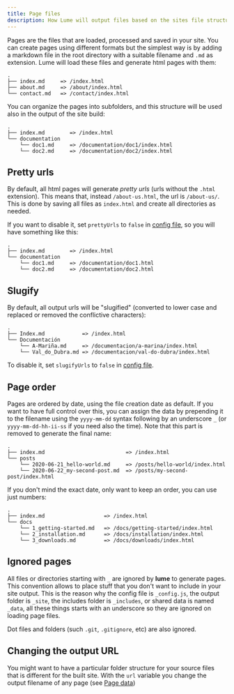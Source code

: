 ```yaml
---
title: Page files
description: How Lume will output files based on the sites file structure
---
```


Pages are the files that are loaded, processed and saved in your site. You can create pages using different formats but the simplest way is by adding a markdown file in the root directory with a suitable filename and `.md` as extension. Lume will load these files and generate html pages with them:

```
.
├── index.md     => /index.html
├── about.md     => /about/index.html
└── contact.md   => /contact/index.html
```

You can organize the pages into subfolders, and this structure will be used also in the output of the site build:

```
.
├── index.md        => /index.html
└── documentation
    └── doc1.md     => /documentation/doc1/index.html
    └── doc2.md     => /documentation/doc2/index.html
```

## Pretty urls

By default, all html pages will generate *pretty urls* (urls without the `.html` extension). This means that, instead `/about-us.html`, the url is `/about-us/`. This is done by saving all files as `index.html` and create all directories as needed.

If you want to disable it, set `prettyUrls` to `false` in [config file](/getting-started/config-file/), so you will have something like this:

```
.
├── index.md        => /index.html
└── documentation
    └── doc1.md     => /documentation/doc1.html
    └── doc2.md     => /documentation/doc2.html
```

## Slugify

By default, all output urls will be "slugified" (converted to lower case and replaced or removed the conflictive characters):

```
.
├── Index.md            => /index.html
└── Documentación
    └── A-Mariña.md     => /documentacion/a-marina/index.html
    └── Val_do_Dubra.md => /documentacion/val-do-dubra/index.html
```

To disable it, set `slugifyUrls` to `false` in [config file](/getting-started/config-file/).

## Page order

Pages are ordered by date, using the file creation date as default. If you want to have full control over this, you can assign the data by prepending it to the filename using the `yyyy-mm-dd` syntax following by an underscore `_` (or `yyyy-mm-dd-hh-ii-ss` if you need also the time). Note that this part is removed to generate the final name:

```
.
├── index.md                          => /index.html
└── posts
    └── 2020-06-21_hello-world.md     => /posts/hello-world/index.html
    └── 2020-06-22_my-second-post.md  => /posts/my-second-post/index.html
```

If you don't mind the exact date, only want to keep an order, you can use just numbers:

```
.
├── index.md                   => /index.html
└── docs
    └── 1_getting-started.md   => /docs/getting-started/index.html
    └── 2_installation.md      => /docs/installation/index.html
    └── 3_downloads.md         => /docs/downloads/index.html
```

## Ignored pages

All files or directories starting with `_` are ignored by **lume** to generate pages. This convention allows to place stuff that you don't want to include in your site output. This is the reason why the config file is `_config.js`, the output folder is `_site`, the includes folder is `_includes`, or shared data is named `_data`, all these things starts with an underscore so they are ignored on loading page files.

Dot files and folders (such `.git`, `.gitignore`, etc) are also ignored.

## Changing the output URL

You might want to have a particular folder structure for your source files that is different for the built site. With the `url` variable you change the output filename of any page (see [Page data](/creating-pages/page-data))
